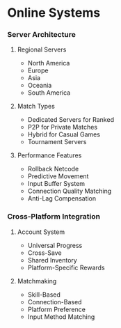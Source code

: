 # Online Systems

### Server Architecture
1. Regional Servers
   - North America
   - Europe
   - Asia
   - Oceania
   - South America

2. Match Types
   - Dedicated Servers for Ranked
   - P2P for Private Matches
   - Hybrid for Casual Games
   - Tournament Servers

3. Performance Features
   - Rollback Netcode
   - Predictive Movement
   - Input Buffer System
   - Connection Quality Matching
   - Anti-Lag Compensation

### Cross-Platform Integration
1. Account System
   - Universal Progress
   - Cross-Save
   - Shared Inventory
   - Platform-Specific Rewards

2. Matchmaking
   - Skill-Based
   - Connection-Based
   - Platform Preference
   - Input Method Matching 